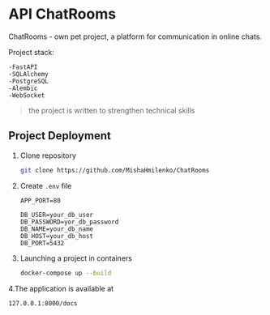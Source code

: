 # API ChatRooms
ChatRooms - own pet project, a platform for communication in online chats.

Project stack:
```
-FastAPI
-SQLAlchemy
-PostgreSQL
-Alembic
-WebSocket
```

>the project is written to strengthen technical skills 

## Project Deployment
1. Clone repository

    ```bash
    git clone https://github.com/MishaHmilenko/ChatRooms
    ```

2. Create `.env` file

    ```
    APP_PORT=80

    DB_USER=your_db_user
    DB_PASSWORD=yor_db_password
    DB_NAME=your_db_name
    DB_HOST=your_db_host
    DB_PORT=5432
    ```

3. Launching a project in containers

    ```bash
    docker-compose up --build
    ```
    
4.The application is available at

```
127.0.0.1:8000/docs
```
